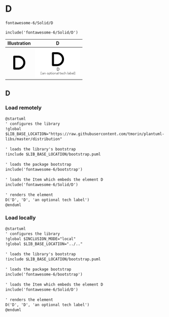 # D


```text
fontawesome-6/Solid/D
```

```text
include('fontawesome-6/Solid/D')
```



| Illustration | D |
| :---: | :---: |
| ![illustration for Illustration](../../fontawesome-6/Solid/D.png) | ![illustration for D](../../fontawesome-6/Solid/D.Local.png) |




## D

### Load remotely
```plantuml
@startuml
' configures the library
!global $LIB_BASE_LOCATION="https://raw.githubusercontent.com/tmorin/plantuml-libs/master/distribution"

' loads the library's bootstrap
!include $LIB_BASE_LOCATION/bootstrap.puml

' loads the package bootstrap
include('fontawesome-6/bootstrap')

' loads the Item which embeds the element D
include('fontawesome-6/Solid/D')

' renders the element
D('D', 'D', 'an optional tech label')
@enduml
```

### Load locally
```plantuml
@startuml
' configures the library
!global $INCLUSION_MODE="local"
!global $LIB_BASE_LOCATION="../.."

' loads the library's bootstrap
!include $LIB_BASE_LOCATION/bootstrap.puml

' loads the package bootstrap
include('fontawesome-6/bootstrap')

' loads the Item which embeds the element D
include('fontawesome-6/Solid/D')

' renders the element
D('D', 'D', 'an optional tech label')
@enduml
```

